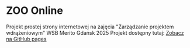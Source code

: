 # ZOO Online
Projekt prostej strony internetowej na zajęcia "Zarządzanie projektem wdrążeniowym" WSB Merito Gdańsk 2025
Projekt dostępny tutaj: [Zobacz na GitHub pages](https://km-4.github.io/Projekt_Online_ZOO/)
